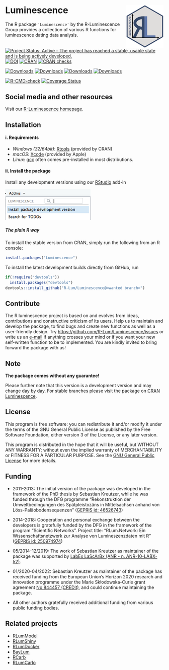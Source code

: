 




<!-- README.md was auto-generated by README.Rmd. Please DO NOT edit by hand!-->

# Luminescence <img width=120px src="man/figures/Luminescence_logo.png" align="right" />

The R package `'Luminescence'` by the R-Luminescence Group provides a
collection of various R functions for luminescence dating data analysis.

[![Project Status: Active – The project has reached a stable, usable
state and is being actively
developed.](https://www.repostatus.org/badges/latest/active.svg)](https://www.repostatus.org/#active)
[![DOI](https://zenodo.org/badge/23153315.svg)](https://zenodo.org/badge/latestdoi/23153315)
[![CRAN](https://www.r-pkg.org/badges/version/Luminescence)](https://cran.r-project.org/package=Luminescence)
[![CRAN
checks](https://cranchecks.info/badges/worst/Luminescence)](https://cran.r-project.org/web/checks/check_results_Luminescence.html)

[![Downloads](https://cranlogs.r-pkg.org/badges/grand-total/Luminescence)](https://www.r-pkg.org/pkg/Luminescence)
[![Downloads](https://cranlogs.r-pkg.org/badges/Luminescence)](https://www.r-pkg.org/pkg/Luminescence)
[![Downloads](https://cranlogs.r-pkg.org/badges/last-week/Luminescence)](https://www.r-pkg.org/pkg/Luminescence)
[![Downloads](https://cranlogs.r-pkg.org/badges/last-day/Luminescence)](https://www.r-pkg.org/pkg/Luminescence)

[![R-CMD-check](https://github.com/R-Lum/Luminescence/workflows/GitHub%20Actions%20CI/badge.svg)](https://github.com/R-Lum/Luminescence/actions)
[![Coverage
Status](https://img.shields.io/codecov/c/github/R-Lum/Luminescence.svg)](https://codecov.io/github/R-Lum/Luminescence?branch=master)

## Social media and other resources

Visit our [R-Luminescence homepage](https://r-luminescence.org).

## Installation

#### i. Requirements

- *Windows (32/64bit)*:
  [Rtools](https://cran.r-project.org/bin/windows/Rtools/) (provided by
  CRAN)
- *macOS*: [Xcode](https://developer.apple.com/) (provided by Apple)
- *Linux*: [gcc](https://gcc.gnu.org) often comes pre-installed in most
  distributions.

#### ii. Install the package

Install any development versions using our
[RStudio](https://www.rstudio.com) add-in

![](man/figures/README-Screenshot_AddIn.png)

##### The plain **R** way

To install the stable version from CRAN, simply run the following from
an R console:

``` r
install.packages("Luminescence")
```

To install the latest development builds directly from GitHub, run

``` r
if(!require("devtools"))
  install.packages("devtools")
devtools::install_github("R-Lum/Luminescence@<wanted branch>")
```

## Contribute

The R luminescence project is based on and evolves from ideas,
contributions and constructive criticism of its users. Help us to
maintain and develop the package, to find bugs and create new functions
as well as a user-friendly design. Try
<https://github.com/R-Lum/Luminescence/issues> or write us an
[e-mail](mailto:developers@r-luminescence.org) if anything crosses your
mind or if you want your new self-written function to be to implemented.
You are kindly invited to bring forward the package with us!

## Note

**The package comes without any guarantee!**

Please further note that this version is a development version and may
change day by day. For stable branches please visit the package on [CRAN
Luminescence](https://CRAN.R-project.org/package=Luminescence).

## License

This program is free software: you can redistribute it and/or modify it
under the terms of the GNU General Public License as published by the
Free Software Foundation, either version 3 of the License, or any later
version.

This program is distributed in the hope that it will be useful, but
WITHOUT ANY WARRANTY; without even the implied warranty of
MERCHANTABILITY or FITNESS FOR A PARTICULAR PURPOSE. See the [GNU
General Public
License](https://github.com/R-Lum/Luminescence/blob/master/LICENSE) for
more details.

## Funding

- 2011-2013: The initial version of the package was developed in the
  framework of the PhD thesis by Sebastian Kreutzer, while he was funded
  through the DFG programme “Rekonstruktion der Umweltbedingungen des
  Spätpleistozäns in Mittelsachsen anhand von Löss-Paläobodensequenzen”
  ([GEPRIS id: 46526743](https://gepris.dfg.de/gepris/projekt/46526743))

- 2014-2018: Cooperation and personal exchange between the developers is
  gratefully funded by the DFG in the framework of the program
  “Scientific Networks”. Project title: “RLum.Network: Ein
  Wissenschaftsnetzwerk zur Analyse von Lumineszenzdaten mit R” ([GEPRIS
  id: 250974974](https://gepris.dfg.de/gepris/projekt/250974974))

- 05/2014-12/2019: The work of Sebastian Kreutzer as maintainer of the
  package was supported by [LabEx LaScArBx (ANR -
  n. ANR-10-LABX-52)](https://lascarbx.labex.u-bordeaux.fr/en/).

- 01/2020-04/2022: Sebastian Kreutzer as maintainer of the package has
  received funding from the European Union’s Horizon 2020 research and
  innovation programme under the Marie Skłodowska-Curie grant agreement
  [No 844457 (CREDit)](https://cordis.europa.eu/project/id/844457), and
  could continue maintaining the package.

- All other authors gratefully received additional funding from various
  public funding bodies.

## Related projects

- [RLumModel](https://github.com/R-Lum/RLumModel)
- [RLumShiny](https://github.com/R-Lum/RLumShiny)
- [RLumDocker](https://github.com/R-Lum/RLumDocker)
- [BayLum](https://github.com/crp2a/BayLum)
- [RCarb](https://github.com/R-Lum/RCarb)
- [RLumCarlo](https://github.com/R-Lum/RLumCarlo)
